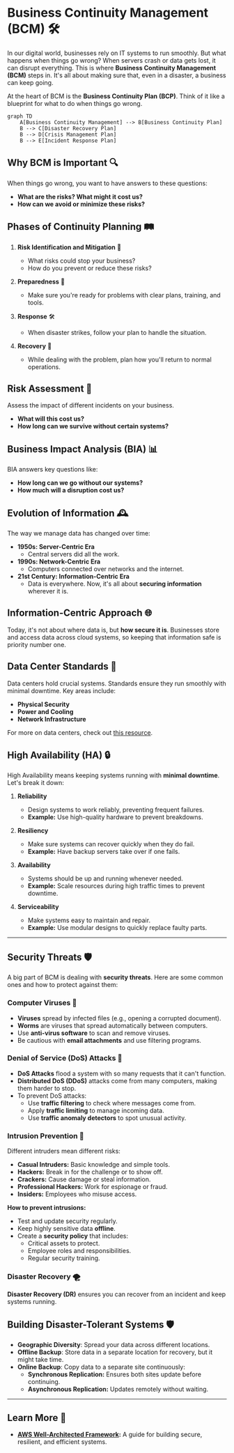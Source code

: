 # Business Continuity Management (BCM) 🛠️

In our digital world, businesses rely on IT systems to run smoothly. But what happens when things go wrong? When servers crash or data gets lost, it can disrupt everything. This is where **Business Continuity Management (BCM)** steps in. It's all about making sure that, even in a disaster, a business can keep going.

At the heart of BCM is the **Business Continuity Plan (BCP)**. Think of it like a blueprint for what to do when things go wrong.

```mermaid
graph TD
    A[Business Continuity Management] --> B[Business Continuity Plan]
    B --> C[Disaster Recovery Plan]
    B --> D[Crisis Management Plan]
    B --> E[Incident Response Plan]
```

## Why BCM is Important 🔍

When things go wrong, you want to have answers to these questions:

- **What are the risks? What might it cost us?**
- **How can we avoid or minimize these risks?**

## Phases of Continuity Planning 🛤️

1. **Risk Identification and Mitigation** 🚧

   - What risks could stop your business?
   - How do you prevent or reduce these risks?

2. **Preparedness** 🎒

   - Make sure you're ready for problems with clear plans, training, and tools.

3. **Response** 🛠️

   - When disaster strikes, follow your plan to handle the situation.

4. **Recovery** 🔄
   - While dealing with the problem, plan how you'll return to normal operations.

## Risk Assessment 🔬

Assess the impact of different incidents on your business.

- **What will this cost us?**
- **How long can we survive without certain systems?**

## Business Impact Analysis (BIA) 📊

BIA answers key questions like:

- **How long can we go without our systems?**
- **How much will a disruption cost us?**

## Evolution of Information 🕰️

The way we manage data has changed over time:

- **1950s: Server-Centric Era**
  - Central servers did all the work.
- **1990s: Network-Centric Era**
  - Computers connected over networks and the internet.
- **21st Century: Information-Centric Era**
  - Data is everywhere. Now, it's all about **securing information** wherever it is.

## Information-Centric Approach 🌐

Today, it's not about where data is, but **how secure it is**. Businesses store and access data across cloud systems, so keeping that information safe is priority number one.

## Data Center Standards 🏢

Data centers hold crucial systems. Standards ensure they run smoothly with minimal downtime. Key areas include:

- **Physical Security**
- **Power and Cooling**
- **Network Infrastructure**

For more on data centers, check out [this resource](https://cc-techgroup.com/data-center-standards).

## High Availability (HA) 🔒

High Availability means keeping systems running with **minimal downtime**. Let's break it down:

1. **Reliability**

   - Design systems to work reliably, preventing frequent failures.
   - **Example:** Use high-quality hardware to prevent breakdowns.

2. **Resiliency**

   - Make sure systems can recover quickly when they do fail.
   - **Example:** Have backup servers take over if one fails.

3. **Availability**

   - Systems should be up and running whenever needed.
   - **Example:** Scale resources during high traffic times to prevent downtime.

4. **Serviceability**
   - Make systems easy to maintain and repair.
   - **Example:** Use modular designs to quickly replace faulty parts.

---

## Security Threats 🛡️

A big part of BCM is dealing with **security threats**. Here are some common ones and how to protect against them:

### Computer Viruses 🦠

- **Viruses** spread by infected files (e.g., opening a corrupted document).
- **Worms** are viruses that spread automatically between computers.
- Use **anti-virus software** to scan and remove viruses.
- Be cautious with **email attachments** and use filtering programs.

### Denial of Service (DoS) Attacks 🚫

- **DoS Attacks** flood a system with so many requests that it can't function.
- **Distributed DoS (DDoS)** attacks come from many computers, making them harder to stop.
- To prevent DoS attacks:
  - Use **traffic filtering** to check where messages come from.
  - Apply **traffic limiting** to manage incoming data.
  - Use **traffic anomaly detectors** to spot unusual activity.

### Intrusion Prevention 🔐

Different intruders mean different risks:

- **Casual Intruders:** Basic knowledge and simple tools.
- **Hackers:** Break in for the challenge or to show off.
- **Crackers:** Cause damage or steal information.
- **Professional Hackers:** Work for espionage or fraud.
- **Insiders:** Employees who misuse access.

**How to prevent intrusions:**

- Test and update security regularly.
- Keep highly sensitive data **offline**.
- Create a **security policy** that includes:
  - Critical assets to protect.
  - Employee roles and responsibilities.
  - Regular security training.

### Disaster Recovery 🌪️

**Disaster Recovery (DR)** ensures you can recover from an incident and keep systems running.

## Building Disaster-Tolerant Systems 🛡️

- **Geographic Diversity**: Spread your data across different locations.
- **Offline Backup**: Store data in a separate location for recovery, but it might take time.
- **Online Backup**: Copy data to a separate site continuously:
  - **Synchronous Replication:** Ensures both sites update before continuing.
  - **Asynchronous Replication:** Updates remotely without waiting.

---

## Learn More 🚀

- **[AWS Well-Architected Framework](https://aws.amazon.com/architecture/well-architected/):** A guide for building secure, resilient, and efficient systems.
